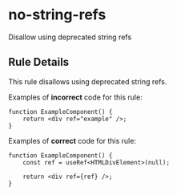 # no-string-refs

Disallow using deprecated string refs

## Rule Details

This rule disallows using deprecated string refs.

Examples of **incorrect** code for this rule:

```tsx
function ExampleComponent() {
    return <div ref="example" />;
}
```

Examples of **correct** code for this rule:

```tsx
function ExampleComponent() {
    const ref = useRef<HTMLDivElement>(null);

    return <div ref={ref} />;
}
```
